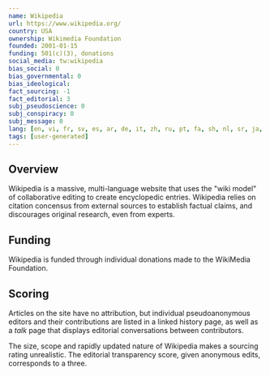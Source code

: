 ```yaml
---
name: Wikipedia
url: https://www.wikipedia.org/
country: USA
ownership: Wikimedia Foundation
founded: 2001-01-15
funding: 501(c)(3), donations
social_media: tw:wikipedia
bias_social: 0
bias_governmental: 0
bias_ideological:
fact_sourcing: -1
fact_editorial: 3
subj_pseudoscience: 0
subj_conspiracy: 0
subj_message: 0
lang: [en, vi, fr, sv, es, ar, de, it, zh, ru, pt, fa, sh, nl, sr, ja, uk, pl, id, ko, ro, tr, ca, hu, fi, cs, he, hi, ms, hy, ur, bn, th, da, eu, eo, uz, be, ca, gb, el, kk, hr, ta, cy, vo, lv, bn]
tags: [user-generated]
---
```


## Overview
Wikipedia is a massive, multi-language website that uses the "wiki model" of collaborative editing to create encyclopedic entries. Wikipedia relies on citation concensus from external sources to establish factual claims, and discourages original research, even from experts.

## Funding
Wikipedia is funded through individual donations made to the WikiMedia Foundation.

## Scoring
Articles on the site have no attribution, but individual pseudoanonymous editors and their contributions are listed in a linked history page, as well as a _talk_ page that displays editorial conversations between contributors.

The size, scope and rapidly updated nature of Wikipedia makes a sourcing rating unrealistic. The editorial transparency score, given anonymous edits, corresponds to a three.
